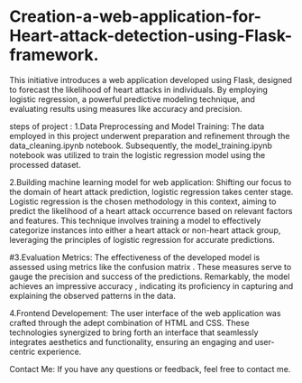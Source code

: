 # Creation-a-web-application-for-Heart-attack-detection-using-Flask-framework.
This initiative introduces a web application developed using Flask, designed to forecast the likelihood of heart attacks in individuals. By employing logistic regression, a powerful predictive modeling technique, and evaluating results using measures like accuracy and precision.

steps of project :
1.Data Preprocessing and Model Training:
The data employed in this project underwent preparation and refinement through the data_cleaning.ipynb notebook. Subsequently, the model_training.ipynb notebook was utilized to train the logistic regression model using the processed dataset.

2.Building machine learning model for web application:
Shifting our focus to the domain of heart attack prediction, logistic regression takes center stage. Logistic regression is the chosen methodology in this context, aiming to predict the likelihood of a heart attack occurrence based on relevant factors and features. This technique involves training a model to effectively categorize instances into either a heart attack or non-heart attack group, leveraging the principles of logistic regression for accurate predictions.

#3.Evaluation Metrics:
The effectiveness of the developed model is assessed using metrics like the confusion matrix . These measures serve to gauge the precision and success of the predictions. Remarkably, the model achieves an impressive accuracy , indicating its proficiency in capturing and explaining the observed patterns in the data.

4.Frontend Developement:
The user interface of the web application was crafted through the adept combination of HTML and CSS. These technologies synergized to bring forth an interface that seamlessly integrates aesthetics and functionality, ensuring an engaging and user-centric experience.

Contact Me:
If you have any questions or feedback, feel free to contact me. 
